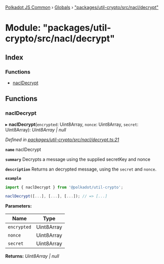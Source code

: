 [Polkadot JS Common](../README.md) › [Globals](../globals.md) › ["packages/util-crypto/src/nacl/decrypt"](_packages_util_crypto_src_nacl_decrypt_.md)

# Module: "packages/util-crypto/src/nacl/decrypt"

## Index

### Functions

* [naclDecrypt](_packages_util_crypto_src_nacl_decrypt_.md#nacldecrypt)

## Functions

###  naclDecrypt

▸ **naclDecrypt**(`encrypted`: Uint8Array, `nonce`: Uint8Array, `secret`: Uint8Array): *Uint8Array | null*

*Defined in [packages/util-crypto/src/nacl/decrypt.ts:21](https://github.com/polkadot-js/common/blob/92cc8fc4e/packages/util-crypto/src/nacl/decrypt.ts#L21)*

**`name`** naclDecrypt

**`summary`** Decrypts a message using the supplied secretKey and nonce

**`description`** 
Returns an decrypted message, using the `secret` and `nonce`.

**`example`** 
<BR>

```javascript
import { naclDecrypt } from '@polkadot/util-crypto';

naclDecrypt([...], [...], [...]); // => [...]
```

**Parameters:**

Name | Type |
------ | ------ |
`encrypted` | Uint8Array |
`nonce` | Uint8Array |
`secret` | Uint8Array |

**Returns:** *Uint8Array | null*
